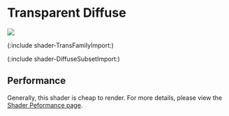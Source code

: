 Transparent Diffuse
===================


![](http://docwiki.hq.unity3d.com/uploads/Main/Shaders./Shader-TransDiffuse.png)  

(:include shader-TransFamilyImport:)

(:include shader-DiffuseSubsetImport:)

Performance
-----------


Generally, this shader is cheap to render.  For more details, please view the [Shader Peformance page](shader-performance.html).
